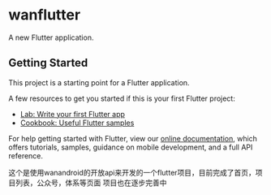 # wanflutter

A new Flutter application.

## Getting Started

This project is a starting point for a Flutter application.

A few resources to get you started if this is your first Flutter project:

- [Lab: Write your first Flutter app](https://flutter.dev/docs/get-started/codelab)
- [Cookbook: Useful Flutter samples](https://flutter.dev/docs/cookbook)

For help getting started with Flutter, view our
[online documentation](https://flutter.dev/docs), which offers tutorials,
samples, guidance on mobile development, and a full API reference.


这个是使用wanandroid的开放api来开发的一个flutter项目，目前完成了首页，项目列表，公众号，体系等页面
项目也在逐步完善中

